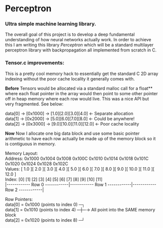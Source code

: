 # Perceptron
### Ultra simple machine learning library.

 The overall goal of this project is to develop a deep fundamental understanding of how neural networks actually work. In order to achieve this I am writing this library _Perceptron_ which will be a standard multilayer perceptron library with backpropagation all implemented from scratch in C. 

### Tensor.c improvements:
This is a pretty cool memory hack to essentially get the standard C 2D array indexing without the poor cache locality it generally comes with.

**Before** 
Tensors would be allocated via a standard malloc call for a float** where each float pointer in the array would then point to some other pointer off in heap memory where each row would live. 
This was a nice API but very fragmented. See below:

data[0] → [0x1000] → [1.0][2.0][3.0][4.0] ← Separate allocation<br>
data[1] → [0x2000] → [5.0][6.0][7.0][8.0] ← Could be anywhere!<br>
data[2] → [0x3000] → [9.0][10.0][11.0][12.0] ← Poor cache locality

**Now** 
Now I allocate one big data block and use some basic pointer arithmetic to have each row actually be made up of the memory block so it is contiguous in memory. 

Memory Layout:<br>
Address: 0x1000  0x1004  0x1008  0x100C  0x1010  0x1014  0x1018  0x101C  0x1020  0x1024  0x1028  0x102C<br>
Values:  [  1.0 ][  2.0 ][  3.0 ][  4.0 ][  5.0 ][  6.0 ][  7.0 ][  8.0 ][  9.0 ][ 10.0 ][ 11.0 ][ 12.0 ]<br>
Index:      [0]     [1]     [2]     [3]     [4]     [5]     [6]     [7]     [8]     [9]    [10]    [11]<br>
        |------------ Row 0 ------------|------------ Row 1 ------------|------------ Row 2 ------------|

Row Pointers:<br>
data[0] = 0x1000 (points to index 0)  ─┐<br>
data[1] = 0x1010 (points to index 4)  ─┼─→ All point into the SAME memory block</br>
data[2] = 0x1020 (points to index 8)  ─┘
